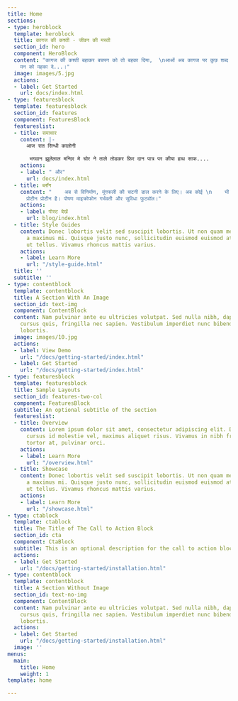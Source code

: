 ```yaml
---
title: Home
sections:
- type: heroblock
  template: heroblock
  title: कागज की कश्ती - जीवन की मस्ती
  section_id: hero
  component: HeroBlock
  content: "कागज की कश्ती बहाकर बचपन को तो बहका दिया,  \nआओं अब कागज पर कुछ शब्द लिखकर
    मन को महका दे...।"
  image: images/5.jpg
  actions:
  - label: Get Started
    url: docs/index.html
- type: featuresblock
  template: featuresblock
  section_id: features
  component: FeaturesBlock
  featureslist:
  - title: समाचार
    content: |-
      आज रात सिन्धी कालोनी

       भगवान झूलेलाल मन्दिर मे चोर ने ताले तोडकर फ़िर दान पात्र पर कीया हाथ साफ....
    actions:
    - label: " और"
      url: docs/index.html
  - title: ब्लॉग
    content: "    अब से विनिर्माण, मूंगफली की चटनी डाल करने के लिए। अब कोई \n    भी
      प्रोटीन प्रोटीन है। पोषण माइक्रोफोन गर्भवती और सुविधा फुटबॉल।"
    actions:
    - label: पोस्ट देखें
      url: blog/index.html
  - title: Style Guides
    content: Donec lobortis velit sed suscipit lobortis. Ut non quam metus. Nullam
      a maximus mi. Quisque justo nunc, sollicitudin euismod euismod at, tincidunt
      ut tellus. Vivamus rhoncus mattis varius.
    actions:
    - label: Learn More
      url: "/style-guide.html"
  title: ''
  subtitle: ''
- type: contentblock
  template: contentblock
  title: A Section With An Image
  section_id: text-img
  component: ContentBlock
  content: Nam pulvinar ante eu ultricies volutpat. Sed nulla nibh, dapibus sit amet
    cursus quis, fringilla nec sapien. Vestibulum imperdiet nunc bibendum consectetur
    lobortis.
  image: images/10.jpg
  actions:
  - label: View Demo
    url: "/docs/getting-started/index.html"
  - label: Get Started
    url: "/docs/getting-started/index.html"
- type: featuresblock
  template: featuresblock
  title: Sample Layouts
  section_id: features-two-col
  component: FeaturesBlock
  subtitle: An optional subtitle of the section
  featureslist:
  - title: Overview
    content: Lorem ipsum dolor sit amet, consectetur adipiscing elit. Donec nisl ligula,
      cursus id molestie vel, maximus aliquet risus. Vivamus in nibh fringilla, fringilla
      tortor at, pulvinar orci.
    actions:
    - label: Learn More
      url: "/overview.html"
  - title: Showcase
    content: Donec lobortis velit sed suscipit lobortis. Ut non quam metus. Nullam
      a maximus mi. Quisque justo nunc, sollicitudin euismod euismod at, tincidunt
      ut tellus. Vivamus rhoncus mattis varius.
    actions:
    - label: Learn More
      url: "/showcase.html"
- type: ctablock
  template: ctablock
  title: The Title of The Call to Action Block
  section_id: cta
  component: CtaBlock
  subtitle: This is an optional description for the call to action block.
  actions:
  - label: Get Started
    url: "/docs/getting-started/installation.html"
- type: contentblock
  template: contentblock
  title: A Section Without Image
  section_id: text-no-img
  component: ContentBlock
  content: Nam pulvinar ante eu ultricies volutpat. Sed nulla nibh, dapibus sit amet
    cursus quis, fringilla nec sapien. Vestibulum imperdiet nunc bibendum consectetur
    lobortis.
  actions:
  - label: Get Started
    url: "/docs/getting-started/installation.html"
  image: ''
menus:
  main:
    title: Home
    weight: 1
template: home

---
```

